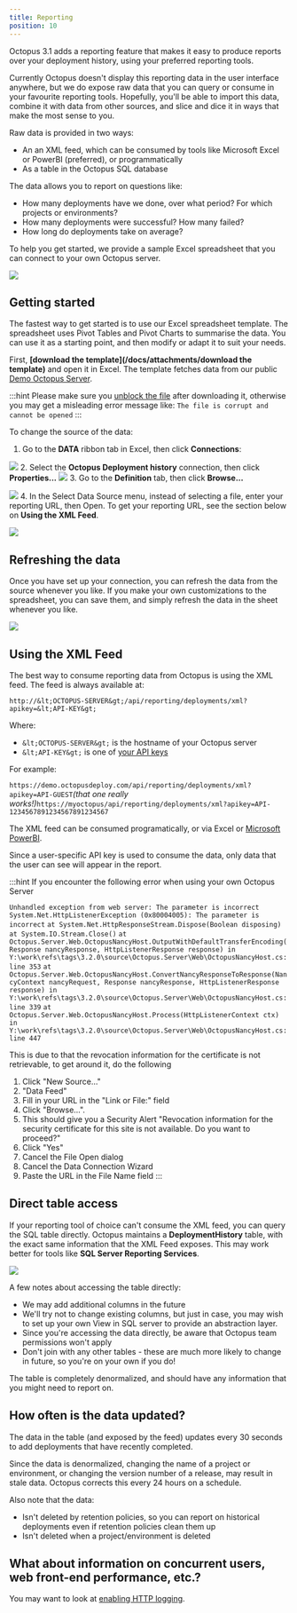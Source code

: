 ```yaml
---
title: Reporting
position: 10
---
```



Octopus 3.1 adds a reporting feature that makes it easy to produce reports over your deployment history, using your preferred reporting tools.


Currently Octopus doesn't display this reporting data in the user interface anywhere, but we do expose raw data that you can query or consume in your favourite reporting tools. Hopefully, you'll be able to import this data, combine it with data from other sources, and slice and dice it in ways that make the most sense to you.


Raw data is provided in two ways:

- An an XML feed, which can be consumed by tools like Microsoft Excel or PowerBI (preferred), or programmatically
- As a table in the Octopus SQL database



The data allows you to report on questions like:

- How many deployments have we done, over what period? For which projects or environments?
- How many deployments were successful? How many failed?
- How long do deployments take on average?



To help you get started, we provide a sample Excel spreadsheet that you can connect to your own Octopus server.


![](/docs/images/3048643/3278354.png?effects=drop-shadow)

## Getting started


The fastest way to get started is to use our Excel spreadsheet template. The spreadsheet uses Pivot Tables and Pivot Charts to summarise the data. You can use it as a starting point, and then modify or adapt it to suit your needs.


First, **[download the template](/docs/attachments/download the template)** and open it in Excel. The template fetches data from our public [Demo Octopus Server](https://demo.octopusdeploy.com).

:::hint
Please make sure you [unblock the file](https://www.google.com.au/search?q=windows%20unblock%20file) after downloading it, otherwise you may get a misleading error message like: `The file is corrupt and cannot be opened`
:::


To change the source of the data:

1. Go to the **DATA** ribbon tab in Excel, then click **Connections**:

![](/docs/images/3048643/3278356.png)
2. Select the **Octopus Deployment history** connection, then click **Properties...**
![](/docs/images/3048643/3278357.png)
3. Go to the **Definition** tab, then click **Browse...**

![](/docs/images/3048643/3278358.png)
4. In the Select Data Source menu, instead of selecting a file, enter your reporting URL, then Open. To get your reporting URL, see the section below on **Using the XML Feed**. 

![](/docs/images/3048643/3278360.png)


## Refreshing the data


Once you have set up your connection, you can refresh the data from the source whenever you like. If you make your own customizations to the spreadsheet, you can save them, and simply refresh the data in the sheet whenever you like.


![](/docs/images/3048643/3278361.png)

## Using the XML Feed


The best way to consume reporting data from Octopus is using the XML feed. The feed is always available at:


`http://&lt;OCTOPUS-SERVER&gt;/api/reporting/deployments/xml?apikey=&lt;API-KEY&gt;`


Where:

- `&lt;OCTOPUS-SERVER&gt;` is the hostname of your Octopus server
- `&lt;API-KEY&gt;` is one of [your API keys](/docs/home/how-to/how-to-create-an-api-key.md)



For example:


`https://demo.octopusdeploy.com/api/reporting/deployments/xml?apikey=API-GUEST`*(that one really works!)*`https://myoctopus/api/reporting/deployments/xml?apikey=API-1234567891234567891234567`


The XML feed can be consumed programatically, or via Excel or [Microsoft PowerBI](https://powerbi.microsoft.com/).


Since a user-specific API key is used to consume the data, only data that the user can see will appear in the report.

:::hint
If you encounter the following error when using your own Octopus Server


`Unhandled exception from web server: The parameter is incorrect`
`System.Net.HttpListenerException (0x80004005): The parameter is incorrect`
`at System.Net.HttpResponseStream.Dispose(Boolean disposing)`
`at System.IO.Stream.Close()`
`at Octopus.Server.Web.OctopusNancyHost.OutputWithDefaultTransferEncoding(Response nancyResponse, HttpListenerResponse response) in Y:\work\refs\tags\3.2.0\source\Octopus.Server\Web\OctopusNancyHost.cs:line 353`
`at Octopus.Server.Web.OctopusNancyHost.ConvertNancyResponseToResponse(NancyContext nancyRequest, Response nancyResponse, HttpListenerResponse response) in Y:\work\refs\tags\3.2.0\source\Octopus.Server\Web\OctopusNancyHost.cs:line 339`
`at Octopus.Server.Web.OctopusNancyHost.Process(HttpListenerContext ctx) in Y:\work\refs\tags\3.2.0\source\Octopus.Server\Web\OctopusNancyHost.cs:line 447`


This is due to that the revocation information for the certificate is not retrievable, to get around it, do the following

1. Click "New Source..."
2. "Data Feed"
3. Fill in your URL in the "Link or File:" field
4. Click "Browse...".
5. This should give you a Security Alert "Revocation information for the security certificate for this site is not available. Do you want to proceed?"
6. Click "Yes"
7. Cancel the File Open dialog
8. Cancel the Data Connection Wizard
9. Paste the URL in the File Name field
:::




## Direct table access


If your reporting tool of choice can't consume the XML feed, you can query the SQL table directly. Octopus maintains a **DeploymentHistory** table, with the exact same information that the XML Feed exposes. This may work better for tools like **SQL Server Reporting Services**.


![](/docs/images/3048643/3278362.png)


A few notes about accessing the table directly:

- We may add additional columns in the future
- We'll try not to change existing columns, but just in case, you may wish to set up your own View in SQL server to provide an abstraction layer.
- Since you're accessing the data directly, be aware that Octopus team permissions won't apply
- Don't join with any other tables - these are much more likely to change in future, so you're on your own if you do!



The table is completely denormalized, and should have any information that you might need to report on.

## How often is the data updated?


The data in the table (and exposed by the feed) updates every 30 seconds to add deployments that have recently completed.


Since the data is denormalized, changing the name of a project or environment, or changing the version number of a release, may result in stale data. Octopus corrects this every 24 hours on a schedule.


Also note that the data:

- Isn't deleted by retention policies, so you can report on historical deployments even if retention policies clean them up
- Isn't deleted when a project/environment is deleted


## What about information on concurrent users, web front-end performance, etc.?


You may want to look at [enabling HTTP logging](/docs/home/how-to/enable-web-request-logging.md).
